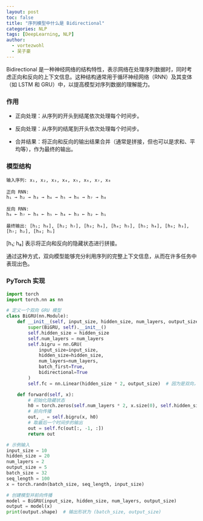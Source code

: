 ```yaml
---
layout: post
toc: false
title: "序列模型中什么是 Bidirectional"
categories: NLP
tags: [DeepLearning, NLP]
author:
  - vortezwohl
  - 吴子豪
---
```

Bidirectional 是一种神经网络的结构特性，表示网络在处理序列数据时，同时考虑正向和反向的上下文信息。这种结构通常用于循环神经网络（RNN）及其变体（如 LSTM 和 GRU）中，以提高模型对序列数据的理解能力。

### 作用

- 正向处理：从序列的开头到结尾依次处理每个时间步。

- 反向处理：从序列的结尾到开头依次处理每个时间步。

- 合并结果：将正向和反向的输出结果合并（通常是拼接，但也可以是求和、平均等），作为最终的输出。

### 模型结构

```
输入序列: x₁, x₂, x₃, x₄, x₅, x₆, x₇, x₈

正向 RNN:
h₁ → h₂ → h₃ → h₄ → h₅ → h₆ → h₇ → h₈

反向 RNN:
h₈ ← h₇ ← h₆ ← h₅ ← h₄ ← h₃ ← h₂ ← h₁

最终输出: [h₁; h₈], [h₂; h₇], [h₃; h₆], [h₄; h₅], [h₅; h₄], [h₆; h₃], [h₇; h₂], [h₈; h₁]
```

[h₁; h₈] 表示将正向和反向的隐藏状态进行拼接。

通过这种方式，双向模型能够充分利用序列的完整上下文信息，从而在许多任务中表现出色。

### PyTorch 实现

```python
import torch
import torch.nn as nn

# 定义一个双向 GRU 模型
class BiGRU(nn.Module):
    def __init__(self, input_size, hidden_size, num_layers, output_size):
        super(BiGRU, self).__init__()
        self.hidden_size = hidden_size
        self.num_layers = num_layers
        self.bigru = nn.GRU(
            input_size=input_size,
            hidden_size=hidden_size,
            num_layers=num_layers,
            batch_first=True,
            bidirectional=True
        )
        self.fc = nn.Linear(hidden_size * 2, output_size)  # 因为是双向，所以输出维度是 hidden_size * 2

    def forward(self, x):
        # 初始化隐藏状态
        h0 = torch.zeros(self.num_layers * 2, x.size(0), self.hidden_size).to(x.device)
        # 前向传播
        out, _ = self.bigru(x, h0)
        # 取最后一个时间步的输出
        out = self.fc(out[:, -1, :])
        return out

# 示例输入
input_size = 10
hidden_size = 20
num_layers = 2
output_size = 5
batch_size = 32
seq_length = 100
x = torch.randn(batch_size, seq_length, input_size)

# 创建模型并前向传播
model = BiGRU(input_size, hidden_size, num_layers, output_size)
output = model(x)
print(output.shape)  # 输出形状为 (batch_size, output_size)
```